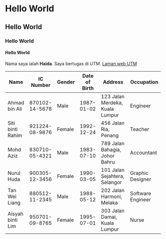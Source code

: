 # Hello World
## Hello World
### Hello World
#### Hello World

Nama saya ialah **Haida**. Saya bertugas di *UTM*. [Laman web UTM](https://www.utm.my/)

| Name             | IC Number   | Gender | Date of Birth | Address                                   | Occupation         |
|------------------|-------------|--------|---------------|-------------------------------------------|---------------------|
| Ahmad bin Ali    | 870102-14-5678 | Male   | 1987-01-02    | 123 Jalan Merdeka, Kuala Lumpur           | Engineer            |
| Siti binti Rahim | 921224-08-9876 | Female | 1992-12-24    | 456 Jalan Ria, Penang                     | Teacher             |
| Mohd Aziz         | 830710-05-4321 | Male   | 1983-07-10    | 789 Jalan Bahagia, Johor Bahru           | Accountant          |
| Nurul Huda        | 900305-12-3456 | Female | 1990-03-05    | 101 Jalan Sejahtera, Selangor             | Graphic Designer    |
| Tan Wei Liang     | 880512-11-2345 | Male   | 1988-05-12    | 202 Jalan Harmoni, Melaka                 | Software Engineer   |
| Aisyah binti Lim  | 950701-09-8765 | Female | 1995-07-01    | 303 Jalan Damai, Kuala Lumpur             | Nurse               |
